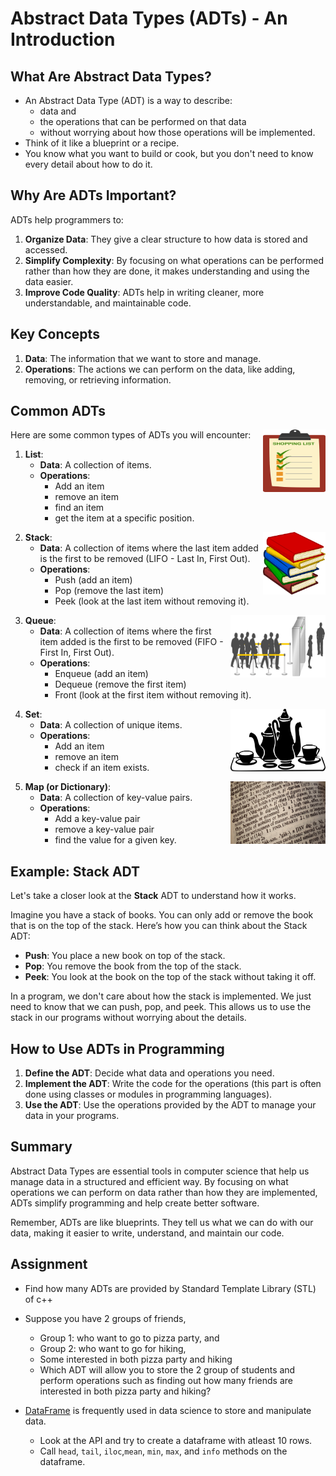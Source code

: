 # Abstract Data Types (ADTs) - An Introduction

## What Are Abstract Data Types?

- An Abstract Data Type (ADT) is a way to describe:
  + data and 
  + the operations that can be performed on that data
  + without worrying about how those operations will be implemented.
- Think of it like a blueprint or a recipe. 
- You know what you want to build or cook, but you don't need to know every detail about how to do it.

## Why Are ADTs Important?

ADTs help programmers to:
1. **Organize Data**: They give a clear structure to how data is stored and accessed.
2. **Simplify Complexity**: By focusing on what operations can be performed rather than how they are done, it makes understanding and using the data easier.
3. **Improve Code Quality**: ADTs help in writing cleaner, more understandable, and maintainable code.

## Key Concepts

1. **Data**: The information that we want to store and manage.
2. **Operations**: The actions we can perform on the data, like adding, removing, or retrieving information.

## Common ADTs

Here are some common types of ADTs you will encounter:
<img src="../fig/list2.png" width="100" height="100" align="right">
1. **List**:
   - **Data**: A collection of items.
   - **Operations**: 
     + Add an item
     + remove an item 
     + find an item
     + get the item at a specific position.

<img src="../fig/stack.webp" width="100" height="100" align="right">

2. **Stack**:
   - **Data**: A collection of items where the last item added is the first to be removed (LIFO - Last In, First Out).
   - **Operations**: 
     + Push (add an item)
     + Pop (remove the last item)
     + Peek (look at the last item without removing it).

<img src="../fig/queue.png" width="152" height="100" align="right">

3. **Queue**:
   - **Data**: A collection of items where the first item added is the first to be removed (FIFO - First In, First Out).
   - **Operations**: 
     + Enqueue (add an item)
     + Dequeue (remove the first item)
     + Front (look at the first item without removing it).

<img src="../fig/set.png" width="152" height="100" align="right">

4. **Set**:
   - **Data**: A collection of unique items.
   - **Operations**:
     + Add an item
     + remove an item
     + check if an item exists.

<img src="../fig/dictionary.jpg" width="152" height="100" align="right">

5. **Map (or Dictionary)**:
   - **Data**: A collection of key-value pairs.
   - **Operations**:
     + Add a key-value pair
     + remove a key-value pair
     + find the value for a given key.

## Example: Stack ADT

Let's take a closer look at the **Stack** ADT to understand how it works.

Imagine you have a stack of books. You can only add or remove the book that is on the top of the stack. Here’s how you can think about the Stack ADT:

- **Push**: You place a new book on top of the stack.
- **Pop**: You remove the book from the top of the stack.
- **Peek**: You look at the book on the top of the stack without taking it off.

In a program, we don't care about how the stack is implemented. We just need to know that we can push, pop, and peek. This allows us to use the stack in our programs without worrying about the details.

## How to Use ADTs in Programming

1. **Define the ADT**: Decide what data and operations you need.
2. **Implement the ADT**: Write the code for the operations (this part is often done using classes or modules in programming languages).
3. **Use the ADT**: Use the operations provided by the ADT to manage your data in your programs.

## Summary

Abstract Data Types are essential tools in computer science that help us manage data in a structured and efficient way. By focusing on what operations we can perform on data rather than how they are implemented, ADTs simplify programming and help create better software.

Remember, ADTs are like blueprints. They tell us what we can do with our data, making it easier to write, understand, and maintain our code.

## Assignment
- Find how many ADTs are provided by Standard Template Library (STL) of c++ 
- Suppose you have 2 groups of friends,
  + Group 1: who want to go to pizza party, and
  + Group 2: who want to go for hiking,
  + Some interested in both pizza party and hiking
  + Which ADT will allow you to store the 2 group of students and perform operations such as finding out how many friends are interested in both pizza party and hiking?

- [DataFrame](https://pandas.pydata.org/docs/reference/frame.html) is frequently used in data science to store and manipulate data.
  + Look at the API and try to create a dataframe with atleast 10 rows.
  + Call `head`, `tail`, `iloc`,`mean`, `min`, `max`, and `info` methods on the dataframe. 